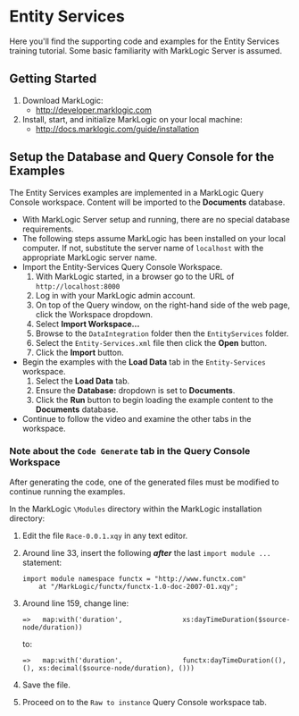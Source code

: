 # Entity Services
Here you'll find the supporting code and examples for the Entity Services training tutorial.  Some basic familiarity with MarkLogic Server is assumed.

## Getting Started
1. Download MarkLogic:
	* http://developer.marklogic.com
2. Install, start, and initialize MarkLogic on your local machine:
	* http://docs.marklogic.com/guide/installation

## Setup the Database and Query Console for the Examples
The Entity Services examples are implemented in a MarkLogic Query Console workspace. Content will be imported to the **Documents** database.

* With MarkLogic Server setup and running, there are no special database requirements.
* The following steps assume MarkLogic has been installed on your local computer. If not, substitute the server name of `localhost` with  the appropriate MarkLogic server name.
* Import the Entity-Services Query Console Workspace.
	1. With MarkLogic started, in a browser go to the URL of `http://localhost:8000`
	2.  Log in with your MarkLogic admin account.
	3. On top of the Query window, on the right-hand side of the web page, click the Workspace dropdown.
	4. Select **Import Workspace...**
	5. Browse to the `DataIntegration` folder then the `EntityServices` folder.
	6. Select the `Entity-Services.xml` file then click the **Open** button.
	7. Click the **Import** button.
* Begin the examples with the **Load Data** tab in the `Entity-Services` workspace.
	1. Select the **Load Data** tab.
	2. Ensure the **Database:** dropdown is set to **Documents**.
	3. Click the **Run** button to begin loading the example content to the **Documents** database.
* Continue to follow the video and examine the other tabs in the workspace.

### Note about the `Code Generate` tab in the Query Console Workspace
After generating the code, one of the generated files must be modified to continue running the examples.

In the MarkLogic `\Modules` directory within the MarkLogic installation directory:

1. Edit the file `Race-0.0.1.xqy` in any text editor.
2. Around line 33, insert the following ***after*** the last `import module ...` statement:
	
	```
	import module namespace functx = "http://www.functx.com"  
		at "/MarkLogic/functx/functx-1.0-doc-2007-01.xqy";
	```
	
3. Around line 159, change line:
	
	```
	=>   map:with('duration',               xs:dayTimeDuration($source-node/duration))  
	```
	to:
	
	```
	=>   map:with('duration',               functx:dayTimeDuration((), (), xs:decimal($source-node/duration), ()))
	```	

4. Save the file.
5. Proceed on to the `Raw to instance` Query Console workspace tab. 
